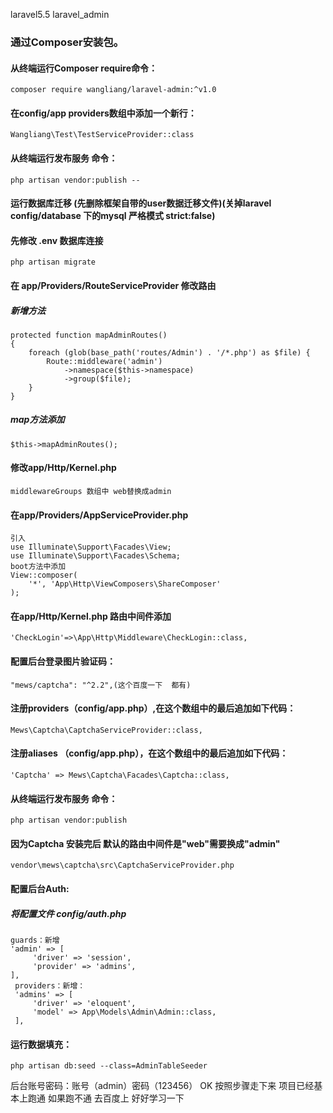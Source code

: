 laravel5.5 laravel_admin
### 通过Composer安装包。

#### 从终端运行Composer require命令：
```
composer require wangliang/laravel-admin:^v1.0
```
#### 在config/app    providers数组中添加一个新行：
```
Wangliang\Test\TestServiceProvider::class
```
#### 从终端运行发布服务 命令：
```
php artisan vendor:publish --  
```
#### 运行数据库迁移 (先删除框架自带的user数据迁移文件)(关掉laravel config/database 下的mysql 严格模式 strict:false)
#### 先修改 .env 数据库连接
```
php artisan migrate
```
#### 在 app/Providers/RouteServiceProvider 修改路由
##### 新增方法
```
protected function mapAdminRoutes()
{
    foreach (glob(base_path('routes/Admin') . '/*.php') as $file) {
        Route::middleware('admin')
            ->namespace($this->namespace)
            ->group($file);
    }
}
```
##### map方法添加
```
$this->mapAdminRoutes();
```
#### 修改app/Http/Kernel.php
```
middlewareGroups 数组中 web替换成admin
```
#### 在app/Providers/AppServiceProvider.php 
```
引入
use Illuminate\Support\Facades\View;
use Illuminate\Support\Facades\Schema;
boot方法中添加
View::composer(
    '*', 'App\Http\ViewComposers\ShareComposer'
);
```
#### 在app/Http/Kernel.php 路由中间件添加
```
'CheckLogin'=>\App\Http\Middleware\CheckLogin::class,
```
#### 配置后台登录图片验证码：
```
"mews/captcha": "^2.2",(这个百度一下  都有)
```
#### 注册providers（config/app.php）,在这个数组中的最后追加如下代码：
```
Mews\Captcha\CaptchaServiceProvider::class,
```
#### 注册aliases （config/app.php），在这个数组中的最后追加如下代码：
```
'Captcha' => Mews\Captcha\Facades\Captcha::class,
```
#### 从终端运行发布服务 命令：
```
php artisan vendor:publish
```
#### 因为Captcha 安装完后  默认的路由中间件是"web"需要换成"admin"
```
vendor\mews\captcha\src\CaptchaServiceProvider.php
```

#### 配置后台Auth:
##### 将配置文件 config/auth.php 
```
guards：新增
'admin' => [
     'driver' => 'session',
     'provider' => 'admins',
],
 providers：新增：
 'admins' => [
     'driver' => 'eloquent',
     'model' => App\Models\Admin\Admin::class,
 ],
 ```
 #### 运行数据填充：
 ```
 php artisan db:seed --class=AdminTableSeeder
 ```
后台账号密码：账号（admin）密码（123456）
OK 按照步骤走下来  项目已经基本上跑通  如果跑不通  去百度上  好好学习一下
